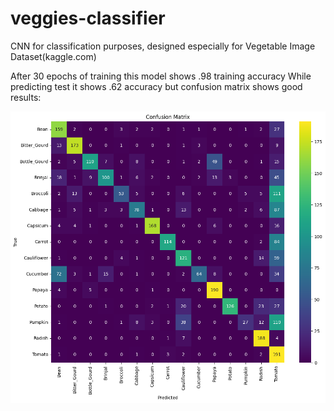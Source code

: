 # veggies-classifier
CNN for classification purposes, designed especially for Vegetable Image Dataset(kaggle.com)

After 30 epochs of training this model shows .98 training accuracy
While predicting test it shows .62 accuracy but confusion matrix shows good results:

![Confusion matrix](https://github.com/kokochka/veggies-classifier/blob/8a9f9c7abf84844deb5c7598b586fb605dda1aaf/Unknown-2.png)

